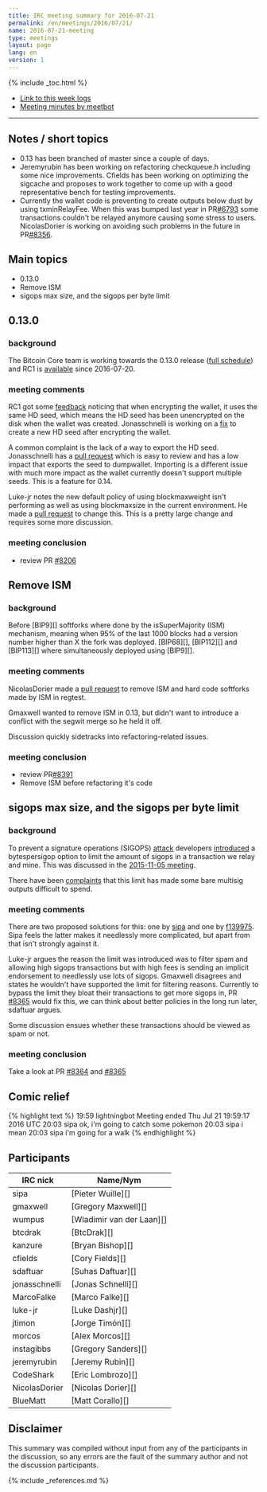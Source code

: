 ```yaml
---
title: IRC meeting summary for 2016-07-21
permalink: /en/meetings/2016/07/21/
name: 2016-07-21-meeting
type: meetings
layout: page
lang: en
version: 1
---
```

{% include _toc.html %}
 
- [Link to this week logs](https://botbot.me/freenode/bitcoin-core-dev/2016-07-21/?msg=70044352&page=2)
- [Meeting minutes by meetbot](http://www.erisian.com.au/meetbot/bitcoin-core-dev/2016/bitcoin-core-dev.2016-07-21-18.59.html)
 
---
 
## Notes / short topics

- 0.13 has been branched of master since a couple of days.
- Jeremyrubin has been working on refactoring checkqueue.h including some nice improvements. Cfields has been working on optimizing the sigcache and proposes to work together to come up with a good representative bench for testing improvements.
- Currently the wallet code is preventing to create outputs below dust by using txminRelayFee. When this was bumped last year in PR[#6793][] some transactions couldn't be relayed anymore causing some stress to users. NicolasDorier is working on avoiding such problems in the future in PR[#8356][].

## Main topics
 
- 0.13.0
- Remove ISM
- sigops max size, and the sigops per byte limit

## 0.13.0

### background
 
The Bitcoin Core team is working towards the 0.13.0 release ([full schedule](https://github.com/bitcoin/bitcoin/issues/7679)) and RC1 is [available](https://bitcoin.org/bin/bitcoin-core-0.13.0/test.rc1/) since 2016-07-20.

### meeting comments
 
RC1 got some [feedback](https://github.com/bitcoin/bitcoin/issues/8383) noticing that when encrypting the wallet, it uses the same HD seed, which means the HD seed has been unencrypted on the disk when the wallet was created. Jonasschnelli is working on a [fix][#8389] to create a new HD seed after encrypting the wallet.

A common complaint is the lack of a way to export the HD seed. Jonasschnelli has a [pull request][#8206] which is easy to review and has a low impact that exports the seed to dumpwallet. Importing is a different issue with much more impact as the wallet currently doesn't support multiple seeds. This is a feature for 0.14.

Luke-jr notes the new default policy of using blockmaxweight isn't performing as well as using blockmaxsize in the current environment. He made a [pull request][#8388] to change this. This is a pretty large change and requires some more discussion.

### meeting conclusion

- review PR [#8206][]

## Remove ISM

### background
 
Before [BIP9][] softforks where done by the isSuperMajority (ISM) mechanism, meaning when 95% of the last 1000 blocks had a version number higher than X the fork was deployed. [BIP68][], [BIP112][] and [BIP113][] where simultaneously deployed using [BIP9][].

### meeting comments
 
NicolasDorier made a [pull request][#8391] to remove ISM and hard code softforks made by ISM in regtest.

Gmaxwell wanted to remove ISM in 0.13, but didn't want to introduce a conflict with the segwit merge so he held it off.

Discussion quickly sidetracks into refactoring-related issues.

### meeting conclusion

- review PR[#8391][]
- Remove ISM before refactoring it's code

## sigops max size, and the sigops per byte limit

### background

To prevent a signature operations (SIGOPS) [attack](https://bitcointalk.org/index.php?topic=1166928.0) developers [introduced][#7081] a bytespersigop option to limit the amount of sigops in a transaction we relay and mine. This was discussed in the [2015-11-05 meeting](/en/meetings/2015/11/05/#sigops-flooding-attack).

There have been [complaints](https://github.com/bitcoin/bitcoin/issues/8079) that this limit has made some bare multisig outputs difficult to spend.

### meeting comments
 
There are two proposed solutions for this: one by [sipa][#8365] and one by [f139975][#8364]. Sipa feels the latter makes it needlessly more complicated, but apart from that isn't strongly against it.

Luke-jr argues the reason the limit was introduced was to filter spam and allowing high sigops transactions but with high fees is sending an implicit endorsement to needlessly use lots of sigops. Gmaxwell disagrees and states he wouldn't have supported the limit for filtering reasons. Currently to bypass the limit they bloat their transactions to get more sigops in, PR [#8365][] would fix this, we can think about better policies in the long run later, sdaftuar argues. 

Some discussion ensues whether these transactions should be viewed as spam or not. 

### meeting conclusion

Take a look at PR [#8364][] and [#8365][]

## Comic relief

{% highlight text %}
19:59	lightningbot    Meeting ended Thu Jul 21 19:59:17 2016 UTC
20:03	sipa            ok, i'm going to catch some pokemon
20:03	sipa            i mean
20:03	sipa            i'm going for a walk
{% endhighlight %}

## Participants
 
| IRC nick      | Name/Nym                  |
|---------------|---------------------------|
| sipa          | [Pieter Wuille][]         |
| gmaxwell      | [Gregory Maxwell][]       |
| wumpus        | [Wladimir van der Laan][] |
| btcdrak       | [BtcDrak][]               |
| kanzure       | [Bryan Bishop][]          |
| cfields       | [Cory Fields][]           |
| sdaftuar      | [Suhas Daftuar][]         |
| jonasschnelli | [Jonas Schnelli][]        |
| MarcoFalke    | [Marco Falke][]           |
| luke-jr       | [Luke Dashjr][]           |
| jtimon        | [Jorge Timón][]           |
| morcos        | [Alex Morcos][]           |
| instagibbs    | [Gregory Sanders][]       |
| jeremyrubin   | [Jeremy Rubin][]          |
| CodeShark     | [Eric Lombrozo][]         |
| NicolasDorier | [Nicolas Dorier][]        | 
| BlueMatt      | [Matt Corallo][]          |

## Disclaimer
 
This summary was compiled without input from any of the participants in the discussion, so any errors are the fault of the summary author and not the discussion participants.
 
[#8389]: https://github.com/bitcoin/bitcoin/pull/8389
[#8206]: https://github.com/bitcoin/bitcoin/pull/8206
[#8391]: https://github.com/bitcoin/bitcoin/pull/8391
[#6793]: https://github.com/bitcoin/bitcoin/pull/6793
[#8356]: https://github.com/bitcoin/bitcoin/pull/8356
[#7081]: https://github.com/bitcoin/bitcoin/pull/7081
[#8364]: https://github.com/bitcoin/bitcoin/pull/8364
[#8365]: https://github.com/bitcoin/bitcoin/pull/8365
[#8388]: https://github.com/bitcoin/bitcoin/pull/8388

{% include _references.md %}
